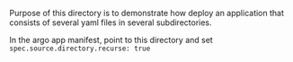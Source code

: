 Purpose of this directory is to demonstrate how deploy an application that consists of several yaml files
in several subdirectories.

In the argo app manifest, point to this directory and set `spec.source.directory.recurse: true`
